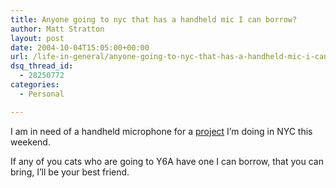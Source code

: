 ```yaml
---
title: Anyone going to nyc that has a handheld mic I can borrow?
author: Matt Stratton
layout: post
date: 2004-10-04T15:05:00+00:00
url: /life-in-general/anyone-going-to-nyc-that-has-a-handheld-mic-i-can-borrow
dsq_thread_id:
  - 28250772
categories:
  - Personal

---
```

I am in need of a handheld microphone for a [project][1] I&#8217;m doing in NYC this weekend.

If any of you cats who are going to Y6A have one I can borrow, that you can bring, I&#8217;ll be your best friend.

 [1]: https://www.yehoodi.com/phpBB2/viewtopic.php?t=68122